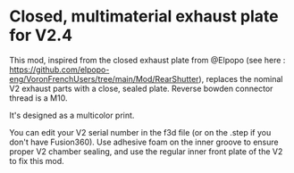 # Closed, multimaterial exhaust plate for V2.4

This mod, inspired from the closed exhaust plate from @Elpopo (see here : https://github.com/elpopo-eng/VoronFrenchUsers/tree/main/Mod/RearShutter), replaces the nominal V2 exhaust parts with a close, sealed plate. Reverse bowden connector thread is a M10.

It's designed as a multicolor print.

You can edit your V2 serial number in the f3d file (or on the .step if you don't have Fusion360). Use adhesive foam on the inner groove to ensure proper V2 chamber sealing, and use the regular inner front plate of the V2 to fix this mod.